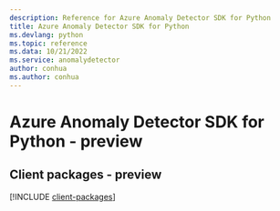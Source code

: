 ```yaml
---
description: Reference for Azure Anomaly Detector SDK for Python
title: Azure Anomaly Detector SDK for Python
ms.devlang: python
ms.topic: reference
ms.data: 10/21/2022
ms.service: anomalydetector
author: conhua
ms.author: conhua
---
```

# Azure Anomaly Detector SDK for Python - preview

## Client packages - preview
[!INCLUDE [client-packages](anomaly-detector-client-index.md)]